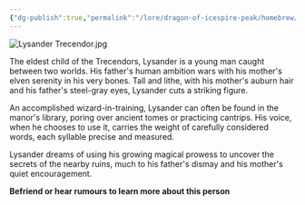 ```yaml
---
{"dg-publish":true,"permalink":"/lore/dragon-of-icespire-peak/homebrew/npcs/phandalin/the-trecendor-family/lysander-trecendor/"}
---
```


![Lysander Trecendor.jpg](/img/user/Images/Characters/npcs/Trecendor%20Family/Lysander%20Trecendor.jpg)

The eldest child of the Trecendors, Lysander is a young man caught between two worlds. His father's human ambition wars with his mother's elven serenity in his very bones. Tall and lithe, with his mother's auburn hair and his father's steel-gray eyes, Lysander cuts a striking figure.

An accomplished wizard-in-training, Lysander can often be found in the manor's library, poring over ancient tomes or practicing cantrips. His voice, when he chooses to use it, carries the weight of carefully considered words, each syllable precise and measured.

Lysander dreams of using his growing magical prowess to uncover the secrets of the nearby ruins, much to his father's dismay and his mother's quiet encouragement.


**Befriend or hear rumours to learn more about this person**